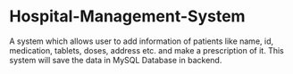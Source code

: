 # Hospital-Management-System
A system which allows user to add information of patients like name, id, medication, tablets, doses, address etc. and make a prescription of it.
This system will save the data in MySQL Database in backend.
